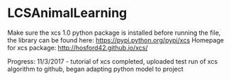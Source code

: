 # LCSAnimalLearning
Make sure the xcs 1.0 python package is installed before running the file, the library can be found here: https://pypi.python.org/pypi/xcs
Homepage for xcs package: http://hosford42.github.io/xcs/

Progress: 11/3/2017 - tutorial of xcs completed, uploaded test run of xcs algorithm to github, began adapting python model to project
